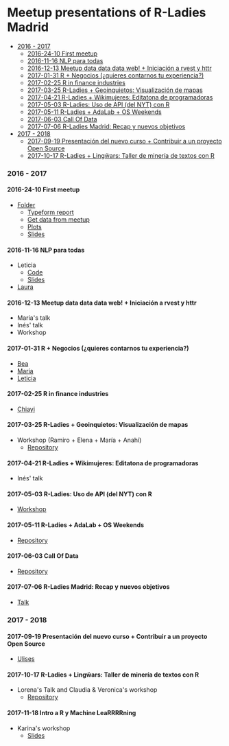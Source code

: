 # Meetup presentations of R-Ladies Madrid

<!-- TOC depthFrom:2 depthTo:6 withLinks:1 updateOnSave:0 orderedList:0 -->
- [2016 - 2017](#2016-2017)
	- [2016-24-10 First meetup](#2016-24-10-first-meetup)
	- [2016-11-16 NLP para todas](#2016-11-16-nlp-para-todas)
	- [2016-12-13 Meetup data data data web! + Iniciación a rvest y httr](#2016-12-13-meetup-data-data-data-web-iniciacin-a-rvest-y-httr)
	- [2017-01-31 R + Negocios (¿quieres contarnos tu experiencia?)](#2017-01-31-r-negocios-quieres-contarnos-tu-experiencia)
	- [2017-02-25 R in finance industries](#2017-02-25-r-in-finance-industries)
	- [2017-03-25 R-Ladies + Geoinquietos: Visualización de mapas](#2017-03-25-r-ladies-geoinquietos-visualizacin-de-mapas)
	- [2017-04-21 R-Ladies + Wikimujeres: Editatona de programadoras](#2017-04-21-r-ladies-wikimujeres-editatona-de-programadoras)
	- [2017-05-03 R-Ladies: Uso de API (del NYT) con R](#2017-05-03-r-ladies-uso-de-api-del-nyt-con-r)
	- [2017-05-11 R-Ladies + AdaLab + OS Weekends](#2017-05-11-r-ladies-adalab-os-weekends)
	- [2017-06-03 Call Of Data](#2017-06-03-call-of-data)
	- [2017-07-06 R-Ladies Madrid: Recap y nuevos objetivos](#2017-07-06-r-ladies-madrid-recap-y-nuevos-objetivos)
- [2017 - 2018](#2017-2018)
	- [2017-09-19 Presentación del nuevo curso + Contribuir a un proyecto Open Source](#2017-09-19-presentacin-del-nuevo-curso-contribuir-a-un-proyecto-open-source)
	- [2017-10-17 R-Ladies + Lingẅars: Taller de minería de textos con R](#2017-10-17-r-ladies-lingars-taller-de-minera-de-textos-con-r)

<!-- /TOC -->

### 2016 - 2017
#### 2016-24-10 First meetup
- [Folder](https://github.com/rladies/meetup-presentations_madrid/tree/master/madrid_20161024_first-presentation)
	- [Typeform report](https://github.com/rladies/meetup-presentations_madrid/blob/master/madrid_20161024_first-presentation/R-Ladies%20pre-first%20Madrid-report.csv)
	- [Get data from meetup](https://github.com/rladies/meetup-presentations_madrid/blob/master/madrid_20161024_first-presentation/getdata_meetup.R)
	- [Plots](https://github.com/rladies/meetup-presentations_madrid/blob/master/madrid_20161024_first-presentation/getdata_meetup.R)
	- [Slides](https://docs.google.com/presentation/d/1e-YucRxJd3Ub92hq5iN_wr2EL4Cy_BUY4IsKDjCmDYM/edit#slide=id.g35f391192_00)

#### 2016-11-16 NLP para todas

- Leticia
	- [Code](https://github.com/nimbusaeta/Friends)
	- [Slides](https://dl.dropboxusercontent.com/u/5638597/NLP%20con%20R%20-%20Friends.pptx)
- [Laura](https://drive.google.com/open?id=1S0w6PPkzjzX2lxigbBGbrVJamyHdGp3_UMhgDth6A5s)

#### 2016-12-13 Meetup data data data web! + Iniciación a rvest y httr

- María's talk
- Inés' talk
- Workshop

#### 2017-01-31 R + Negocios (¿quieres contarnos tu experiencia?)

- [Bea](https://drive.google.com/open?id=1TaX1vijAk8y57uPnrsvf9HpsObUZ5O4634aZNDviDjM)
- [María](https://github.com/mariamedp/rladies-negocio)
- [Leticia](https://t.co/kbMnibgO6G)

#### 2017-02-25 R in finance industries
- [Chiayi](https://github.com/rladies/meetup-presentations_madrid/tree/master/madrid_20170225_r-finance/R-Ladies_Madrid_20170225.pdf)

#### 2017-03-25 R-Ladies + Geoinquietos: Visualización de mapas
- Workshop (Ramiro + Elena + María + Anahí)
	- [Repository](https://github.com/GeoinquietosMadrid/datavis-with-r)

#### 2017-04-21 R-Ladies + Wikimujeres: Editatona de programadoras
- Inés' talk

#### 2017-05-03 R-Ladies: Uso de API (del NYT) con R
- [Workshop](https://github.com/rladies/meetup-presentations_madrid/tree/master/madrid_20170503_api_periodismo_datos)

#### 2017-05-11 R-Ladies + AdaLab + OS Weekends
- [Repository](https://github.com/rladies/news)

#### 2017-06-03 Call Of Data
- [Repository](https://github.com/rladies/CallOfData_Madrid_2017)

#### 2017-07-06 R-Ladies Madrid: Recap y nuevos objetivos
- [Talk](https://docs.google.com/presentation/d/1t590QQg20gYqHa5NxQs60SsKcpc5s8exwqtuyWYkHB4/edit?usp=sharing)

### 2017 - 2018

#### 2017-09-19 Presentación del nuevo curso + Contribuir a un proyecto Open Source
- [Ulises](https://github.com/RLadiesMadrid/contribuir-al-open-source)

#### 2017-10-17 R-Ladies + Lingẅars: Taller de minería de textos con R
- Lorena's Talk and Claudia & Veronica's workshop
	- [Repository](https://github.com/RLadiesMadrid/rladies_textmining)

#### 2017-11-18 Intro a R y Machine LeaRRRRning
- Karina's workshop
	- [Slides](http://slides.com/kgd/rladiestalk#/)

